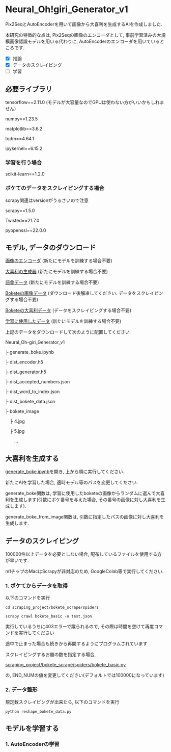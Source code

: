 # Neural_Oh!giri_Generator_v1

Pix2SeqとAutoEncoderを用いて画像から大喜利を生成するAIを作成しました.

本研究の特徴的な点は, Pix2Seqの画像のエンコーダとして, 事前学習済みの大規模画像認識モデルを用いる代わりに, AutoEncoderのエンコーダを用いているところです.

- [X] 推論
- [X] データのスクレイピング
- [ ] 学習

## 必要ライブラリ

tensorflow==2.11.0 (モデルが大容量なのでGPUは使わない方がいいかもしれません)

numpy==1.23.5

matplotlib==3.6.2

tqdm==4.64.1

ipykernel==6.15.2

### 学習を行う場合

scikit-learn==1.2.0

### ボケてのデータをスクレイピングする場合

scrapy関連はversionがうるさいので注意

scrapy==1.5.0

Twisted==21.7.0

pyopenssl==22.0.0 

## モデル, データのダウンロード

[画像のエンコーダ](https://drive.google.com/file/d/1VL3Gyr91_LSSVPyHknY4RnZMfy6Z8PZu/view?usp=share_link)
(新たにモデルを訓練する場合不要)

[大喜利の生成器](https://drive.google.com/file/d/1zxl9RC8dZFF4hYltz4V5AkHqgQTDZ8tf/view?usp=share_link)
(新たにモデルを訓練する場合不要)

[語彙データ](https://drive.google.com/file/d/1TelxXPss39oHVkOlEpGvmbCgQrsQMMib/view?usp=share_link)
(新たにモデルを訓練する場合不要)

[Boketeの画像データ](https://drive.google.com/file/d/1JJxKH7oYjtbjDebvMCyq15WWmklSHSvE/view?usp=share_link)
(ダウンロード後解凍してください. データをスクレイピングする場合不要)

[Boketeの大喜利データ](https://drive.google.com/file/d/1_cKPz-zfRphi9oa7wTMV_ilyaBbkqCs5/view?usp=share_link)
(データをスクレイピングする場合不要)

[学習に使用したデータ](https://drive.google.com/file/d/1G6HkNVT-OX7mhvutLt7HYuIU_k0a9JWm/view?usp=share_link)
(新たにモデルを訓練する場合不要)

上記のデータをダウンロードして次のように配置してください

Neural_Oh-giri_Generator_v1

├ generate_boke.ipynb

├ dist_encoder.h5

├ dist_generator.h5

├ dist_accepted_numbers.json

├ dist_word_to_index.json

├ dist_bokete_data.json

├ bokete_image

&emsp;├ 4.jpg

&emsp;├ 5.jpg

&emsp;&emsp;...

## 大喜利を生成する

[generate_boke.ipynb](https://github.com/yryo1005/Neural_Oh-giri_Generator_v1/blob/main/generate_boke.ipynb)を開き, 上から順に実行してください.

新たにAIを学習した場合, 適時モデル等のパスを変更してください.

generate_boke関数は, 学習に使用したboketeの画像からランダムに選んで大喜利を生成します(引数にボケ番号を与えた場合, その番号の画像に対し大喜利を生成します).

generate_boke_from_image関数は, 引数に指定したパスの画像に対し大喜利を生成します.

## データのスクレイピング

100000件以上データを必要としない場合, 配布しているファイルを使用する方が早いです.

m1チップのMacはScrapyが非対応のため, GoogleColab等で実行してください.

### 1. ボケてからデータを取得

以下のコマンドを実行

```
cd scraping_project/bokete_scrape/spiders

scrapy crawl bokete_basic -o test.json
```

実行しているうちに403エラーで蹴られるので, その際は時間を空けて再度コマンドを実行してください

途中で止まった場合も続きから再開するようにプログラムされています

スクレイピングするお題の数を指定する場合, 

[scraping_project/bokete_scrape/spiders/bokete_basic.py](https://github.com/yryo1005/Neural_Oh-giri_Generator_v1/blob/main/scraping_project/bokete_scrape/spiders/bokete_basic.py)

の, END_NUMの値を変更してください(デフォルトでは100000になっています)

### 2. データ整形

規定数スクレイピングが出来たら, 以下のコマンドを実行

```
python reshape_bokete_data.py
```

## モデルを学習する
### 1. AutoEncoderの学習
